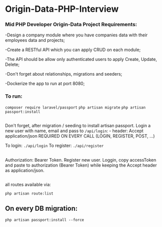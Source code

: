 # Origin-Data-PHP-Interview

### Mid PHP Developer Origin-Data Project Requirements:

-Design a company module where you have companies data with their employees data and projects;

-Create a RESTful API  which you can apply CRUD on each module;

-The API should be allow only authenticated users to apply Create, Update, Delete;

-Don't forget about relationships, migrations and seeders;

-Dockerize the app to run at port 8080;

### To run:

`composer require laravel/passport`
`php artisan migrate`
`php artisan passport:install`

##

Don't forget, after migration / seeding to install artisan passport.
Login a new user with name, email and pass to `/api/login`:
    - header: Accept application/json REQUIRED ON EVERY CALL (LOGIN, REGISTER, POST, ...)

To login: `./api/login`
To register: `./api/register`

##

Authorization: Bearer Token. Register new user. Loggin, copy accessToken and paste to authorization (Bearer Token) while keeping the Accept header as application/json.

##

all routes available via:

`php artisan route:list`

## On every DB migration:
`php artisan passport:install --force`